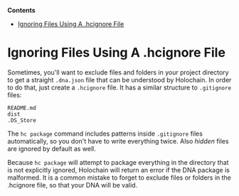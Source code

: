 <!-- START doctoc generated TOC please keep comment here to allow auto update -->
<!-- DON'T EDIT THIS SECTION, INSTEAD RE-RUN doctoc TO UPDATE -->
**Contents**

- [Ignoring Files Using A .hcignore File](#ignoring-files-using-a-hcignore-file)

<!-- END doctoc generated TOC please keep comment here to allow auto update -->

# Ignoring Files Using A .hcignore File

Sometimes, you'll want to exclude files and folders in your project directory to get a straight `.dna.json` file that can be understood by Holochain. In order to do that, just create a `.hcignore` file. It has a similar structure to `.gitignore` files:

```
README.md
dist
.DS_Store
```

The `hc package` command includes patterns inside `.gitignore` files automatically, so you don't have to write everything twice. Also *hidden* files are ignored by default as well.

Because `hc package` will attempt to package everything in the directory that is not explicitly ignored, Holochain will return an error if the DNA package is malformed. It is a common mistake to forget to exclude files or folders in the .hcignore file, so that your DNA will be valid.
